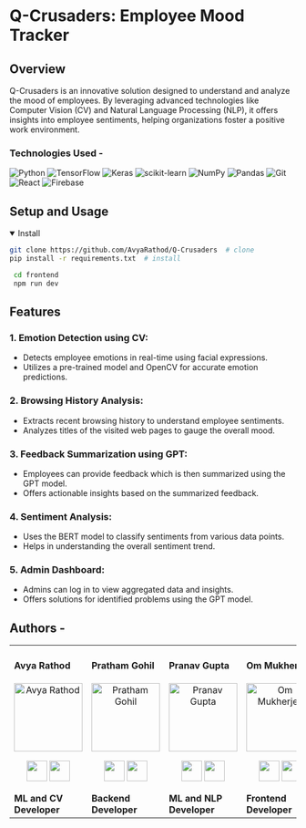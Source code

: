 # Q-Crusaders: Employee Mood Tracker

## Overview
Q-Crusaders is an innovative solution designed to understand and analyze the mood of employees. By leveraging advanced technologies like Computer Vision (CV) and Natural Language Processing (NLP), it offers insights into employee sentiments, helping organizations foster a positive work environment.

### Technologies Used -
![Python](https://img.shields.io/badge/python-3670A0?style=for-the-badge&logo=python&logoColor=ffdd54)
![TensorFlow](https://img.shields.io/badge/TensorFlow-%23FF6F00.svg?style=for-the-badge&logo=TensorFlow&logoColor=white)
![Keras](https://img.shields.io/badge/Keras-%23D00000.svg?style=for-the-badge&logo=Keras&logoColor=white)
![scikit-learn](https://img.shields.io/badge/scikit--learn-%23F7931E.svg?style=for-the-badge&logo=scikit-learn&logoColor=white)
![NumPy](https://img.shields.io/badge/numpy-%23013243.svg?style=for-the-badge&logo=numpy&logoColor=white)
![Pandas](https://img.shields.io/badge/pandas-%23150458.svg?style=for-the-badge&logo=pandas&logoColor=white)
![Git](https://img.shields.io/badge/git-%23F05033.svg?style=for-the-badge&logo=git&logoColor=white)
![React](https://img.shields.io/badge/react-%2320232a.svg?style=for-the-badge&logo=react&logoColor=%2361DAFB)
![Firebase](https://img.shields.io/badge/Firebase-039BE5?style=for-the-badge&logo=Firebase&logoColor=white)


## Setup and Usage
<details open>
<summary>Install</summary>

```bash
git clone https://github.com/AvyaRathod/Q-Crusaders  # clone
pip install -r requirements.txt  # install
```
```bash
 cd frontend
 npm run dev
 ```

</details> 

## Features
### 1. **Emotion Detection using CV**:
   - Detects employee emotions in real-time using facial expressions.
   - Utilizes a pre-trained model and OpenCV for accurate emotion predictions.

### 2. **Browsing History Analysis**:
   - Extracts recent browsing history to understand employee sentiments.
   - Analyzes titles of the visited web pages to gauge the overall mood.

### 3. **Feedback Summarization using GPT**:
   - Employees can provide feedback which is then summarized using the GPT model.
   - Offers actionable insights based on the summarized feedback.

### 4. **Sentiment Analysis**:
   - Uses the BERT model to classify sentiments from various data points.
   - Helps in understanding the overall sentiment trend.

### 5. **Admin Dashboard**:
   - Admins can log in to view aggregated data and insights.
   - Offers solutions for identified problems using the GPT model.

## Authors -
<div align="left"> 
  <table>
  <tr align="left">
   <td>

   #### Avya Rathod
   <p align="center">
   <img src = "https://avatars.githubusercontent.com/u/27121364?s=400&u=263e4e69519c05c350b874efc6120f411d130a67&v=4"  height="120" alt="Avya Rathod">
   </p>
   <p align="center">
   <a href = "https://github.com/AvyaRathod"><img src = "http://www.iconninja.com/files/241/825/211/round-collaboration-social-github-code-circle-network-icon.svg" width="36" height = "36"/></a>
   <a href = "https://www.linkedin.com/in/avya-rathod-38b635225/">
   <img src = "http://www.iconninja.com/files/863/607/751/network-linkedin-social-connection-circular-circle-media-icon.svg" width="36" height="36"/>
   </a>
   </p>
    <strong>ML and CV Developer<strong>
    </td>
    <td>

   #### Pratham Gohil
   <p align="center">
   <img src = "https://avatars.githubusercontent.com/u/27121364?s=400&u=263e4e69519c05c350b874efc6120f411d130a67&v=4"  height="120" alt="Pratham Gohil">
   </p>
   <p align="center">
   <a href = "https://github.com/"><img src = "http://www.iconninja.com/files/241/825/211/round-collaboration-social-github-code-circle-network-icon.svg" width="36" height = "36"/></a>
   <a href = "https://www.linkedin.com/in/">
   <img src = "http://www.iconninja.com/files/863/607/751/network-linkedin-social-connection-circular-circle-media-icon.svg" width="36" height="36"/>
   </a>
   </p>
    <strong>Backend Developer<strong>
    </td>
    <td>

   #### Pranav Gupta
   <p align="center">
   <img src = "https://avatars.githubusercontent.com/u/27121364?s=400&u=263e4e69519c05c350b874efc6120f411d130a67&v=4"  height="120" alt="Pranav Gupta">
   </p>
   <p align="center">
   <a href = "https://github.com/"><img src = "http://www.iconninja.com/files/241/825/211/round-collaboration-social-github-code-circle-network-icon.svg" width="36" height = "36"/></a>
   <a href = "https://www.linkedin.com/in//">
   <img src = "[http://www.iconninja.com/files/863/607/751/network-linkedin-social-connection-circular-circle-media-icon.svg](https://avatars.githubusercontent.com/u/72745185?v=4)" width="36" height="36"/>
   </a>
   </p>
    <strong>ML and NLP Developer<strong>
    </td>
    <td>

   #### Om Mukherjee
   <p align="center">
   <img src = "https://avatars.githubusercontent.com/u/27121364?s=400&u=263e4e69519c05c350b874efc6120f411d130a67&v=4"  height="120" alt="Om Mukherjee">
   </p>
   <p align="center">
   <a href = "https://github.com/"><img src = "http://www.iconninja.com/files/241/825/211/round-collaboration-social-github-code-circle-network-icon.svg" width="36" height = "36"/></a>
   <a href = "https://www.linkedin.com/in//">
   <img src = "http://www.iconninja.com/files/863/607/751/network-linkedin-social-connection-circular-circle-media-icon.svg" width="36" height="36"/>
   </a>
   </p>
    <strong>Frontend Developer<strong>
    </td>
    <td>

   #### Shivam Mitter
   <p align="center">
   <img src = "https://avatars.githubusercontent.com/u/27121364?s=400&u=263e4e69519c05c350b874efc6120f411d130a67&v=4"  height="120" alt="Shivam Mitter">
   </p>
   <p align="center">
   <a href = "https://github.com/"><img src = "http://www.iconninja.com/files/241/825/211/round-collaboration-social-github-code-circle-network-icon.svg" width="36" height = "36"/></a>
   <a href = "https://www.linkedin.com/in//">
   <img src = "http://www.iconninja.com/files/863/607/751/network-linkedin-social-connection-circular-circle-media-icon.svg" width="36" height="36"/>
   </a>
   </p>
    <strong>ML and NLP Developer<strong>
    </td>
    
